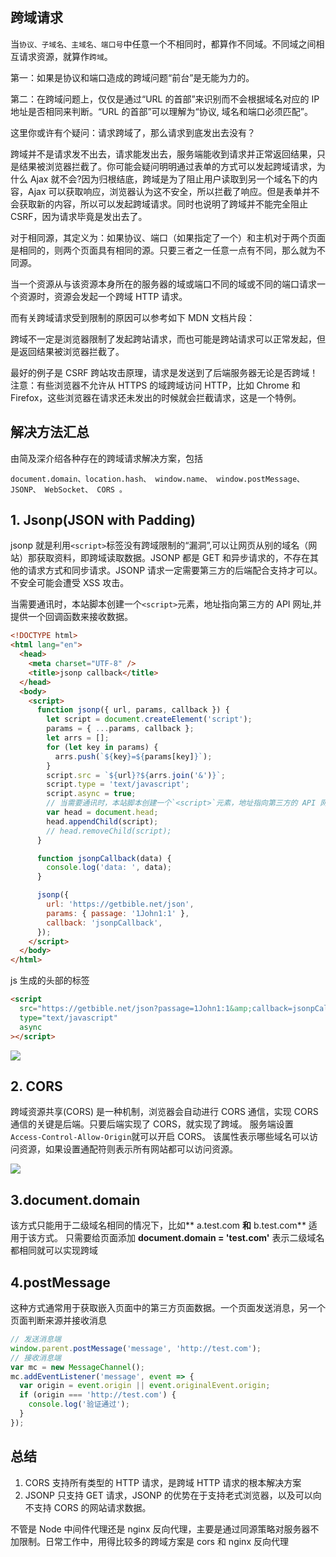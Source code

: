 ## 跨域请求

当`协议、子域名、主域名、端口号`中任意一个不相同时，都算作不同域。不同域之间相互请求资源，就算作`跨域`。

第一：如果是协议和端口造成的跨域问题“前台”是无能为力的。

第二：在跨域问题上，仅仅是通过“URL 的首部”来识别而不会根据域名对应的 IP 地址是否相同来判断。“URL 的首部”可以理解为“协议, 域名和端口必须匹配”。

这里你或许有个疑问：请求跨域了，那么请求到底发出去没有？

跨域并不是请求发不出去，请求能发出去，服务端能收到请求并正常返回结果，只是结果被浏览器拦截了。你可能会疑问明明通过表单的方式可以发起跨域请求，为什么 Ajax 就不会?因为归根结底，跨域是为了阻止用户读取到另一个域名下的内容，Ajax 可以获取响应，浏览器认为这不安全，所以拦截了响应。但是表单并不会获取新的内容，所以可以发起跨域请求。同时也说明了跨域并不能完全阻止 CSRF，因为请求毕竟是发出去了。

对于相同源，其定义为：如果协议、端口（如果指定了一个）和主机对于两个页面是相同的，则两个页面具有相同的源。只要三者之一任意一点有不同，那么就为不同源。

当一个资源从与该资源本身所在的服务器的域或端口不同的域或不同的端口请求一个资源时，资源会发起一个跨域 HTTP 请求。

而有关跨域请求受到限制的原因可以参考如下 MDN 文档片段：

跨域不一定是浏览器限制了发起跨站请求，而也可能是跨站请求可以正常发起，但是返回结果被浏览器拦截了。

最好的例子是 CSRF 跨站攻击原理，请求是发送到了后端服务器无论是否跨域！注意：有些浏览器不允许从 HTTPS 的域跨域访问 HTTP，比如 Chrome 和 Firefox，这些浏览器在请求还未发出的时候就会拦截请求，这是一个特例。

## 解决方法汇总

由简及深介绍各种存在的跨域请求解决方案，包括

```
document.domain、location.hash、 window.name、 window.postMessage、 JSONP、 WebSocket、 CORS 。
```

## 1. Jsonp(JSON with Padding)

jsonp 就是利用`<script>`标签没有跨域限制的“漏洞”,可以让网页从别的域名（网站）那获取资料，即跨域读取数据。JSONP 都是 GET 和异步请求的，不存在其他的请求方式和同步请求。JSONP 请求一定需要第三方的后端配合支持才可以。不安全可能会遭受 XSS 攻击。

当需要通讯时，本站脚本创建一个`<script>`元素，地址指向第三方的 API 网址,并提供一个回调函数来接收数据。

```html
<!DOCTYPE html>
<html lang="en">
  <head>
    <meta charset="UTF-8" />
    <title>jsonp callback</title>
  </head>
  <body>
    <script>
      function jsonp({ url, params, callback }) {
        let script = document.createElement('script');
        params = { ...params, callback };
        let arrs = [];
        for (let key in params) {
          arrs.push(`${key}=${params[key]}`);
        }
        script.src = `${url}?${arrs.join('&')}`;
        script.type = 'text/javascript';
        script.async = true;
        // 当需要通讯时，本站脚本创建一个`<script>`元素，地址指向第三方的 API 网址
        var head = document.head;
        head.appendChild(script);
        // head.removeChild(script);
      }

      function jsonpCallback(data) {
        console.log('data: ', data);
      }

      jsonp({
        url: 'https://getbible.net/json',
        params: { passage: '1John1:1' },
        callback: 'jsonpCallback',
      });
    </script>
  </body>
</html>
```

js 生成的头部的标签

```html
<script
  src="https://getbible.net/json?passage=1John1:1&amp;callback=jsonpCallback"
  type="text/javascript"
  async
></script>
```

<img src='https://loremxuetengfei.oss-cn-beijing.aliyuncs.com/jsonp-1558523147.jpg'/>

## 2. CORS

跨域资源共享(CORS) 是一种机制，浏览器会自动进行 CORS 通信，实现 CORS 通信的关键是后端。只要后端实现了 CORS，就实现了跨域。
服务端设置 `Access-Control-Allow-Origin`就可以开启 CORS。 该属性表示哪些域名可以访问资源，如果设置通配符则表示所有网站都可以访问资源。

<!-- 虽然设置 CORS 和前端没什么关系，但是通过这种方式解决跨域问题的话，会在发送请求时出现两种情况，分别为简单请求和复杂请求。 -->

<img src='https://loremxuetengfei.oss-cn-beijing.aliyuncs.com/CORS-1558523420.png'/>

## 3.document.domain

该方式只能用于二级域名相同的情况下，比如** a.test.com **和** b.test.com** 适用于该方式。
只需要给页面添加 **document.domain = 'test.com'** 表示二级域名都相同就可以实现跨域

## 4.postMessage

这种方式通常用于获取嵌入页面中的第三方页面数据。一个页面发送消息，另一个页面判断来源并接收消息

```js
// 发送消息端
window.parent.postMessage('message', 'http://test.com');
// 接收消息端
var mc = new MessageChannel();
mc.addEventListener('message', event => {
  var origin = event.origin || event.originalEvent.origin;
  if (origin === 'http://test.com') {
    console.log('验证通过');
  }
});
```

## 总结

1. CORS 支持所有类型的 HTTP 请求，是跨域 HTTP 请求的根本解决方案
2. JSONP 只支持 GET 请求，JSONP 的优势在于支持老式浏览器，以及可以向不支持 CORS 的网站请求数据。

不管是 Node 中间件代理还是 nginx 反向代理，主要是通过同源策略对服务器不加限制。日常工作中，用得比较多的跨域方案是 cors 和 nginx 反向代理

<!--

[九种跨域方式实现原理 - WEB 前端 - 伯乐在线](http://web.jobbole.com/95654/)

[web开发中跨域解决方案 | Poetry's Blog](http://blog.poetries.top/2017/09/17/cross-domain/)

[不要再问我跨域的问题了 - 个人文章 - SegmentFault 思否](https://segmentfault.com/a/1190000015597029)
 -->
